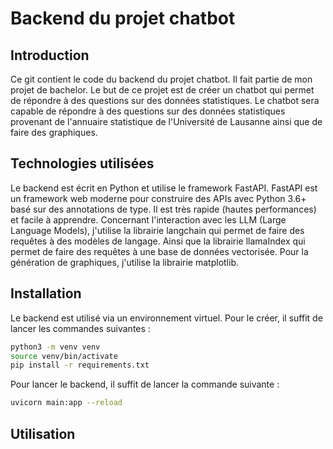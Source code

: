 # Backend du projet chatbot

## Introduction

Ce git contient le code du backend du projet chatbot. Il fait partie de mon projet de bachelor. Le but de ce projet est de créer un chatbot qui permet de répondre à des questions sur des données statistiques. Le chatbot sera capable de répondre à des questions sur des données statistiques provenant de l'annuaire statistique de l'Université de Lausanne ainsi que de faire des graphiques.

## Technologies utilisées

Le backend est écrit en Python et utilise le framework FastAPI. FastAPI est un framework web moderne pour construire des APIs avec Python 3.6+ basé sur des annotations de type. Il est très rapide (hautes performances) et facile à apprendre. Concernant l'interaction avec les LLM (Large Language Models), j'utilise la librairie langchain qui permet de faire des requêtes à des modèles de langage. Ainsi que la librairie llamaIndex qui permet de faire des requêtes à une base de données vectorisée. Pour la génération de graphiques, j'utilise la librairie matplotlib.

## Installation

Le backend est utilisé via un environnement virtuel. Pour le créer, il suffit de lancer les commandes suivantes :

```bash
python3 -m venv venv
source venv/bin/activate
pip install -r requirements.txt
```

Pour lancer le backend, il suffit de lancer la commande suivante :

```bash
uvicorn main:app --reload
```

## Utilisation